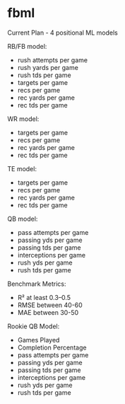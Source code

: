 # fbml

Current Plan - 4 positional ML models

RB/FB model:
- rush attempts per game
- rush yards per game
- rush tds per game
- targets per game
- recs per game
- rec yards per game
- rec tds per game

WR model:
- targets per game
- recs per game
- rec yards per game
- rec tds per game

TE model:
- targets per game
- recs per game
- rec yards per game
- rec tds per game

QB model:
- pass attempts per game
- passing yds per game
- passing tds per game
- interceptions per game
- rush yds per game
- rush tds per game

Benchmark Metrics:
- R² at least 0.3–0.5
- RMSE between 40-60
- MAE between 30-50

Rookie QB Model:
- Games Played
- Completion Percentage
- pass attempts per game
- passing yds per game
- passing tds per game
- interceptions per game
- rush yds per game
- rush tds per game